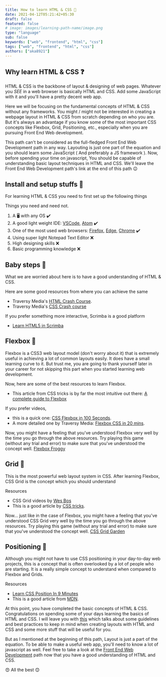 ```yaml
---
title: How to learn HTML & CSS 🔮
date: 2021-04-12T05:21:42+05:30
draft: false
featured: false
# image: images/learning-path-name/image.png
type: "language"
sub: false
keywords: ["web", "frontend", "html", "css"]
tags: ["web", "frontend", "html", "css"]
authors: ["aka8921"]
---
```


## Why learn HTML & CSS ❓

HTML & CSS is the backbone of layout & designing of web pages. Whatever you _SEE_ in a web browser is basically HTML and CSS. Add some JavaScript with it and you'll have a pretty decent web app.

Here we will be focusing on the fundamental concepts of HTML & CSS without any frameworks. You might / might not be interested in creating a webpage layout in HTML & CSS from scratch depending on who you are. But it's always an advantage if you know some of the most important CSS concepts like Flexbox, Grid, Positioning, etc., especially when you are pursuing Front End Web development.

This path can't be considered as the full-fledged Front End Web Development path in any way. Layouting is just one part of the equation and you should learn some JavaScript ( And preferably a JS framework ). Now, before spending your time on javascript, You should be capable of understanding basic layout techniques in HTML and CSS. We'll leave the Front End Web Development path's link at the end of this path 😉

## Install and setup stuffs 🚧

For learning HTML & CSS you need to first set up the following things

Things you need and need not.

1. A 🖥️ with any OS ✔️
2. A good light weight IDE: [VSCode](https://code.visualstudio.com/), [Atom](https://atom.io/) ✔️
3. One of the most used web browsers: [Firefox](https://www.mozilla.org/en-US/firefox/new/), [Edge](https://www.microsoft.com/en-us/edge), [Chrome](https://www.google.com/chrome/) ✔️
4. Using super light Notepad Text Editor ❌
5. High designing skills ❌
6. Basic programming knowledge ❌

## Baby steps 👶

What we are worried about here is to have a good understanding of HTML & CSS.

Here are some good resources from where you can achieve the same

- Traversy Media's [HTML Crash Course](https://www.youtube.com/watch?v=UB1O30fR-EE).
- Traversy Media's [CSS Crash course](https://www.youtube.com/watch?v=yfoY53QXEnI)

If you prefer something more interactive, Scrimba is a good platform

- [Learn HTML5 in Scrimba](https://scrimba.com/learn/html)

## Flexbox 🌟

Flexbox is a CSS3 web layout model (don't worry about it) that is extremely useful in achieving a lot of common layouts easily. It does have a small learning curve to it. But trust me, you are going to thank yourself later in your career for not skipping this part when you started learning web development.

Now, here are some of the best resources to learn Flexbox.

- This article from CSS tricks is by far the most intuitive out there: [A complete guide to Flexbox](https://css-tricks.com/snippets/css/a-guide-to-flexbox/)

If you prefer videos,

- this is a quick one: [CSS Flexbox in 100 Seconds](https://www.youtube.com/watch?v=K74l26pE4YA).
- A more detailed one by Traversy Media: [Flexbox CSS in 20 mins](https://www.youtube.com/watch?v=JJSoEo8JSnc).

Now, you might have a feeling that you've understood Flexbox very well by the time you go through the above resources. Try playing this game (without any trial and error) to make sure that you've understood the concept well. [Flexbox Froggy](https://flexboxfroggy.com)

## Grid 🌟

This is the most powerful web layout system in CSS. After learning Flexbox, CSS Grid is the concept which you should understand

Resources

- CSS Grid videos by [Wes Bos](https://cssgrid.io)
- This is a good article by [CSS tricks](https://css-tricks.com/snippets/css/complete-guide-grid/).

Now... just like in the case of Flexbox, you might have a feeling that you've understood CSS Grid very well by the time you go through the above resources. Try playing this game (without any trial and error) to make sure that you've understood the concept well. [CSS Grid Garden ](https://cssgridgarden.com)

## Positioning 🌟

Although you might not have to use CSS positioning in your day-to-day web projects, this is a concept that is often overlooked by a lot of people who are starting. It is a really simple concept to understand when compared to Flexbox and Grids.

Resources

- [Learn CSS Position In 9 Minutes](https://www.youtube.com/watch?v=jx5jmI0UlXU)
- This is a good article from [MDN](https://developer.mozilla.org/en-US/docs/Web/CSS/position).

At this point, you have completed the basic concepts of HTML & CSS. Congratulations on spending some of your days learning the basics of HTML and CSS. I will leave you with [this](https://github.com/bendc/frontend-guidelines) which talks about some guidelines and best practices to keep in mind when creating layouts with HTML and CSS and some more stuff that will be useful for you.

But as I mentioned at the beginning of this path, Layout is just a part of the equation. To be able to make a useful web app, you'll need to know a lot of javascript as well. Feel free to take a look at the [Front End Web Development](https://github.com/aka8921/TinkerHub-Learning-Paths/blob/main/learning/Frontend%20Web%20Development/Readme.md) path now that you have a good understanding of HTML and CSS.

😍 All the best 😊
